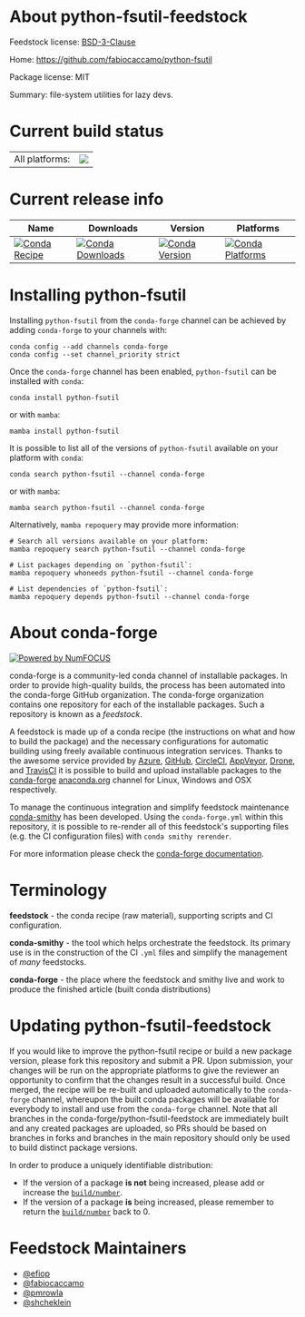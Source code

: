 About python-fsutil-feedstock
=============================

Feedstock license: [BSD-3-Clause](https://github.com/conda-forge/python-fsutil-feedstock/blob/main/LICENSE.txt)

Home: https://github.com/fabiocaccamo/python-fsutil

Package license: MIT

Summary: file-system utilities for lazy devs.

Current build status
====================


<table><tr><td>All platforms:</td>
    <td>
      <a href="https://dev.azure.com/conda-forge/feedstock-builds/_build/latest?definitionId=12654&branchName=main">
        <img src="https://dev.azure.com/conda-forge/feedstock-builds/_apis/build/status/python-fsutil-feedstock?branchName=main">
      </a>
    </td>
  </tr>
</table>

Current release info
====================

| Name | Downloads | Version | Platforms |
| --- | --- | --- | --- |
| [![Conda Recipe](https://img.shields.io/badge/recipe-python--fsutil-green.svg)](https://anaconda.org/conda-forge/python-fsutil) | [![Conda Downloads](https://img.shields.io/conda/dn/conda-forge/python-fsutil.svg)](https://anaconda.org/conda-forge/python-fsutil) | [![Conda Version](https://img.shields.io/conda/vn/conda-forge/python-fsutil.svg)](https://anaconda.org/conda-forge/python-fsutil) | [![Conda Platforms](https://img.shields.io/conda/pn/conda-forge/python-fsutil.svg)](https://anaconda.org/conda-forge/python-fsutil) |

Installing python-fsutil
========================

Installing `python-fsutil` from the `conda-forge` channel can be achieved by adding `conda-forge` to your channels with:

```
conda config --add channels conda-forge
conda config --set channel_priority strict
```

Once the `conda-forge` channel has been enabled, `python-fsutil` can be installed with `conda`:

```
conda install python-fsutil
```

or with `mamba`:

```
mamba install python-fsutil
```

It is possible to list all of the versions of `python-fsutil` available on your platform with `conda`:

```
conda search python-fsutil --channel conda-forge
```

or with `mamba`:

```
mamba search python-fsutil --channel conda-forge
```

Alternatively, `mamba repoquery` may provide more information:

```
# Search all versions available on your platform:
mamba repoquery search python-fsutil --channel conda-forge

# List packages depending on `python-fsutil`:
mamba repoquery whoneeds python-fsutil --channel conda-forge

# List dependencies of `python-fsutil`:
mamba repoquery depends python-fsutil --channel conda-forge
```


About conda-forge
=================

[![Powered by
NumFOCUS](https://img.shields.io/badge/powered%20by-NumFOCUS-orange.svg?style=flat&colorA=E1523D&colorB=007D8A)](https://numfocus.org)

conda-forge is a community-led conda channel of installable packages.
In order to provide high-quality builds, the process has been automated into the
conda-forge GitHub organization. The conda-forge organization contains one repository
for each of the installable packages. Such a repository is known as a *feedstock*.

A feedstock is made up of a conda recipe (the instructions on what and how to build
the package) and the necessary configurations for automatic building using freely
available continuous integration services. Thanks to the awesome service provided by
[Azure](https://azure.microsoft.com/en-us/services/devops/), [GitHub](https://github.com/),
[CircleCI](https://circleci.com/), [AppVeyor](https://www.appveyor.com/),
[Drone](https://cloud.drone.io/welcome), and [TravisCI](https://travis-ci.com/)
it is possible to build and upload installable packages to the
[conda-forge](https://anaconda.org/conda-forge) [anaconda.org](https://anaconda.org/)
channel for Linux, Windows and OSX respectively.

To manage the continuous integration and simplify feedstock maintenance
[conda-smithy](https://github.com/conda-forge/conda-smithy) has been developed.
Using the ``conda-forge.yml`` within this repository, it is possible to re-render all of
this feedstock's supporting files (e.g. the CI configuration files) with ``conda smithy rerender``.

For more information please check the [conda-forge documentation](https://conda-forge.org/docs/).

Terminology
===========

**feedstock** - the conda recipe (raw material), supporting scripts and CI configuration.

**conda-smithy** - the tool which helps orchestrate the feedstock.
                   Its primary use is in the construction of the CI ``.yml`` files
                   and simplify the management of *many* feedstocks.

**conda-forge** - the place where the feedstock and smithy live and work to
                  produce the finished article (built conda distributions)


Updating python-fsutil-feedstock
================================

If you would like to improve the python-fsutil recipe or build a new
package version, please fork this repository and submit a PR. Upon submission,
your changes will be run on the appropriate platforms to give the reviewer an
opportunity to confirm that the changes result in a successful build. Once
merged, the recipe will be re-built and uploaded automatically to the
`conda-forge` channel, whereupon the built conda packages will be available for
everybody to install and use from the `conda-forge` channel.
Note that all branches in the conda-forge/python-fsutil-feedstock are
immediately built and any created packages are uploaded, so PRs should be based
on branches in forks and branches in the main repository should only be used to
build distinct package versions.

In order to produce a uniquely identifiable distribution:
 * If the version of a package **is not** being increased, please add or increase
   the [``build/number``](https://docs.conda.io/projects/conda-build/en/latest/resources/define-metadata.html#build-number-and-string).
 * If the version of a package **is** being increased, please remember to return
   the [``build/number``](https://docs.conda.io/projects/conda-build/en/latest/resources/define-metadata.html#build-number-and-string)
   back to 0.

Feedstock Maintainers
=====================

* [@efiop](https://github.com/efiop/)
* [@fabiocaccamo](https://github.com/fabiocaccamo/)
* [@pmrowla](https://github.com/pmrowla/)
* [@shcheklein](https://github.com/shcheklein/)

